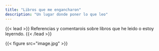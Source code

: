 ```yaml
---
title: "Libros que me engancharon"
description: "Un lugar donde poner lo que leo"
---
```


{{< lead >}}
Referencias y comentarois sobre libros que he leido o estoy leyerndo.
{{< /lead >}}





{{< figure src="image.jpg" >}}




